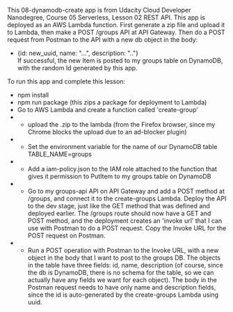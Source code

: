 This 08-dynamodb-create app is from Udacity Cloud Developer Nanodegree,
Course 05 Serverless, Lesson 02 REST API.
This app is deployed as an AWS Lambda function.
First generate a zip file and upload it to Lambda, then make a POST /groups API at API Gateway.  Then do a POST request from Postman to the API with a new db object in the body:
* {id: new_uuid, name: "...", description: ".."}  
If successful, the new Item is posted to my groups table on DynamoDB, with the random Id generated by this app.

To run this app and complete this lesson:
* npm install
* npm run package  (this zips a package for deployment to Lambda)
* Go to AWS Lambda and create a function called 'create-group'
* * upload the .zip to the lambda (from the Firefox browser, since my Chrome blocks the upload due to an ad-blocker plugin)
* * Set the environment variable for the name of our DynamoDB table TABLE_NAME=groups
* * Add a iam-policy.json to the IAM role attached to the function that gives it permission to PutItem to my groups table on DynamoDB
* * Go to my groups-api API on API Gateway and add a POST method at /groups, and connect it to the create-groups Lambda.  Deploy the API to the dev stage, just like the GET method that was defined and deployed earlier. The /groups route should now have a GET and POST method, and the deployment creates an 'invoke url' that I can use with Postman to do a POST request.  Copy the Invoke URL for the POST request on Postman.
* * Run a POST operation with Postman to the Invoke URL, with a new object in the body that I want to post to the groups DB. The objects in the table have three fields: id, name, description (of course, since the db is DynamoDB, there is no schema for the table, so we can actually have any fields we want for each object).  The body in the Postman request needs to have only name and description fields, since the id is auto-generated by the create-groups Lambda using uuid.  